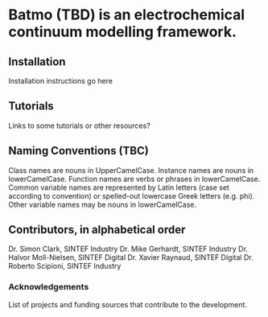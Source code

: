 # Batmo (TBD) is an electrochemical continuum modelling framework.

## Installation

Installation instructions go here

## Tutorials

Links to some tutorials or other resources?

## Naming Conventions (TBC)

Class names are nouns in UpperCamelCase. 
Instance names are nouns in lowerCamelCase.
Function names are verbs or phrases in lowerCamelCase.
Common variable names are represented by Latin letters (case set according to convention) or spelled-out lowercase Greek letters (e.g. phi).
Other variable names may be nouns in lowerCamelCase.

## Contributors, in alphabetical order
Dr. Simon Clark, SINTEF Industry
Dr. Mike Gerhardt, SINTEF Industry
Dr. Halvor Moll-Nielsen, SINTEF Digital
Dr. Xavier Raynaud, SINTEF Digital 
Dr. Roberto Scipioni, SINTEF Industry

### Acknowledgements
List of projects and funding sources that contribute to the development.